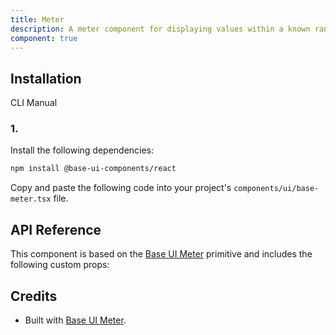 ```yaml
---
title: Meter
description: A meter component for displaying values within a known range, built with Base UI components.
component: true
---
```


## Installation

  CLI
  Manual

### 1. 
Install the following dependencies:

```bash
npm install @base-ui-components/react
```

Copy and paste the following code into your project's `components/ui/base-meter.tsx` file.

## API Reference

This component is based on the [Base UI Meter](https://base-ui.com/react/components/meter) primitive and includes the following custom props:

## Credits

- Built with [Base UI Meter](https://base-ui.com/react/components/meter).